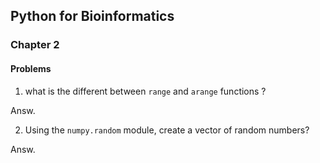 
## Python for Bioinformatics 
### Chapter 2
#### Problems
1. what is the different between  ```range``` and ```arange``` functions ?

Answ.


2. Using the ```numpy.random``` module, create a vector of random numbers?

Answ.



